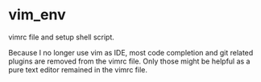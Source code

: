 # vim_env
vimrc file and setup shell script.

Because I no longer use vim as IDE, most code completion and git related plugins are removed from the vimrc file. Only those might be helpful as a pure text editor remained in the vimrc file.
